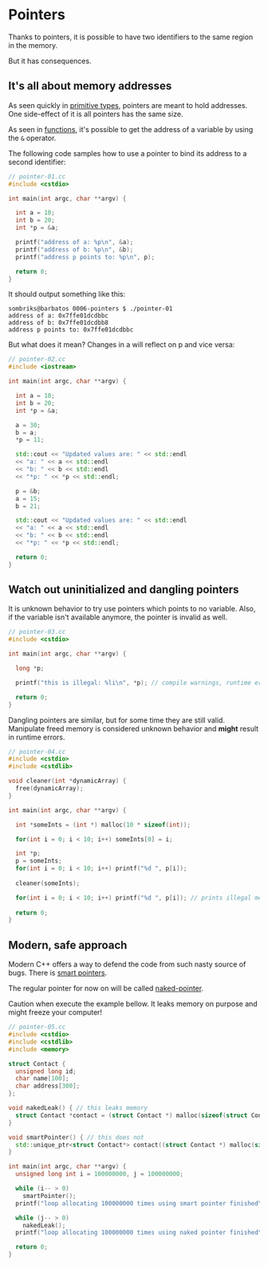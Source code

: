 # Pointers

Thanks to pointers, it is possible to have two identifiers to the same region in
the memory.

But it has consequences.

## It's all about memory addresses

As seen quickly in [primitive types][primitive-types], pointers are meant to
hold addresses. One side-effect of it is all pointers has the same size.

As seen in [functions][functions], it's possible to get the address of a
variable by using the `&` operator.

The following code samples how to use a pointer to bind its address to a second
identifier:

```cpp
// pointer-01.cc
#include <cstdio>

int main(int argc, char **argv) {

  int a = 10;
  int b = 20;
  int *p = &a;

  printf("address of a: %p\n", &a);
  printf("address of b: %p\n", &b);
  printf("address p points to: %p\n", p);

  return 0;  
}
```

It should output something like this:

```terminal
sombriks@barbatos 0006-pointers $ ./pointer-01 
address of a: 0x7ffe01dcdbbc
address of b: 0x7ffe01dcdbb8
address p points to: 0x7ffe01dcdbbc
```

But what does it mean? Changes in a will reflect on p and vice versa:

```cpp
// pointer-02.cc
#include <iostream>

int main(int argc, char **argv) {

  int a = 10;
  int b = 20;
  int *p = &a;

  a = 30;
  b = a;
  *p = 11;

  std::cout << "Updated values are: " << std::endl
  << "a: " << a << std::endl
  << "b: " << b << std::endl
  << "*p: " << *p << std::endl;

  p = &b;
  a = 15;
  b = 21;

  std::cout << "Updated values are: " << std::endl
  << "a: " << a << std::endl
  << "b: " << b << std::endl
  << "*p: " << *p << std::endl;

  return 0;  
}
```

## Watch out uninitialized and dangling pointers

It is unknown behavior to try use pointers which points to no variable. Also, if
the variable isn't available anymore, the pointer is invalid as well.

```cpp
// pointer-03.cc
#include <cstdio>

int main(int argc, char **argv) {

  long *p;

  printf("this is illegal: %li\n", *p); // compile warnings, runtime error

  return 0;  
}
```

Dangling pointers are similar, but for some time they are still valid.
Manipulate freed memory is considered unknown behavior and **might** result in
runtime errors.

```cpp
// pointer-04.cc
#include <cstdio>
#include <cstdlib>

void cleaner(int *dynamicArray) {
  free(dynamicArray);
}

int main(int argc, char **argv) {

  int *someInts = (int *) malloc(10 * sizeof(int));

  for(int i = 0; i < 10; i++) someInts[0] = i;

  int *p;
  p = someInts;
  for(int i = 0; i < 10; i++) printf("%d ", p[i]);
  
  cleaner(someInts);

  for(int i = 0; i < 10; i++) printf("%d ", p[i]); // prints illegal memory
  
  return 0;
}
```

## Modern, safe approach

Modern C++ offers a way to defend the code from such nasty source of bugs. There
is [smart pointers][smart-pointers].

The regular pointer for now on will be called [naked-pointer][naked-pointer].

Caution when execute the example bellow. It leaks memory on purpose and might freeze your computer!

```cpp
// pointer-05.cc
#include <cstdio>
#include <cstdlib>
#include <memory>

struct Contact {
  unsigned long id;
  char name[100];
  char address[300];
};

void nakedLeak() { // this leaks memory 
  struct Contact *contact = (struct Contact *) malloc(sizeof(struct Contact));
}

void smartPointer() { // this does not
  std::unique_ptr<struct Contact*> contact((struct Contact *) malloc(sizeof(struct Contact)));
}

int main(int argc, char **argv) {
  unsigned long int i = 100000000, j = 100000000;

  while (i-- > 0)
    smartPointer();
  printf("loop allocating 100000000 times using smart pointer finished\n");

  while (j-- > 0)
    nakedLeak();
  printf("loop allocating 100000000 times using naked pointer finished\n");

  return 0;
}
```

[primitive-types]: ../0003-primitive-types/README.md
[functions]: ../0005-functions/README.md
[smart-pointers]: https://learn.microsoft.com/en-us/cpp/cpp/smart-pointers-modern-cpp?view=msvc-170
[naked-pointer]: https://cplusplus.com/forum/beginner/276127/#google_vignette
